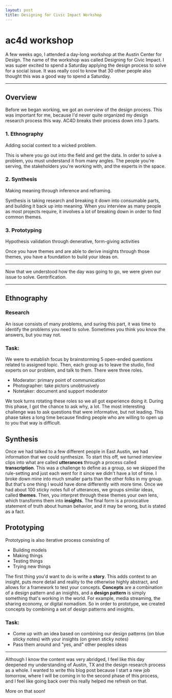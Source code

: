 ```yaml
---
layout: post
title: Designing for Civic Impact Workshop
---
```



# ac4d workshop

A few weeks ago, I attended a day-long workshop at the Austin Center for Design. The name of the workshop was called Designing for Civic Impact. I was super excited to spend a Saturday applying the design process to solve for a social issue. It was really cool to know that 30 other people also thought this was a good way to spend a Saturday.

----------

## Overview

Before we began working, we got an overview of the design process. This was important for me, because I'd never quite organized my design research process this way. AC4D breaks their process down into 3 parts.

### 1. Ethnography
Adding social context to a wicked problem.

This is where you go out into the field and get the data. In order to solve a problem, you must understand it from many angles. The people you're serving, the stakeholders you're working with, and the experts in the space.

### 2. Synthesis
Making meaning through inference and reframing.

Synthesis is taking research and breaking it down into consumable parts, and building it back up into meaning. When you interview as many people as most projects require, it involves a lot of breaking down in order to find common themes. 

### 3. Prototyping
Hypothesis validation through denerative, form-giving activities

Once you have themes and are able to derive insights through those themes, you have a foundation to build your ideas on. 

**********

Now that we understood how the day was going to go, we were given our issue to solve. Gentrification.

**********

## Ethnography

### Research
An issue consists of many problems, and suring this part, it was time to identify the problems you need to solve. Sometimes you think you know the answers, but you may not. 

### Task: 
We were to establish focus by brainstorming 5 open-ended questions related to assigned topic. Then, each group as to leave the studio, find experts on our problem, and talk to them. There were three roles. 
 
* Moderator: primary point of communication
* Photographer: take pictors unobtrusively
* Notetaker: document and support moderator

We took turns rotating these roles so we all got experience doing it. During this phase, I got the chance to ask why, a lot. The most interesting challenge was to ask questions that were informative, but not leading. This phase takes a long time because finding people who are willing to open up to you that way is difficult. 

## Synthesis

Once we had talked to a few different people in East Austin, we had information that we could synthesize. To start this off, we turned interview clips into what are called **utterances** through a process called **transcription**. This was a challenge to define as a group, so we skipped the rule-setting and just each went for it since we didn't have a lot of time. I broke down mine into much smaller parts than the other folks in my group. But that's one thing I would have done differently with more time. Once we had about 100 sticky notes full of utterances, we groups simiilar ideas, called **themes**. Then, you interpret through these themes your own lens, which transforms them into **insights.** The final form is a provocative statement of truth about human behavior, and it may be wrong, but is stated as a fact.

## Prototyping

Prototyping is also iterative process consisting of 

* Building models
* Making things
* Testing things
* Trying new things

The first thing you'd want to do is write a **story**. This adds context to an insight, puts more detail and reality to the otherwise highly abstract, and allows for a framework to test your concepts. **Concepts** are a combination of a design pattern and an insights, and a **design pattern** is simply something that's working in the world. For example, media streaming, the sharing economy, or digital nomadism. So in order to prototype, we created concepts by combining a set of design patterns and insights.

### Task: 

* Come up with an idea based on combining our design patterns (on blue sticky notes) with your insights (on green sticky notes)
* Pass them around and "yes, and" other peoples ideas


**************


Although I know the content was very abridged, I feel like this day deepened my understanding of Austin, TX and the design research process as a whole. I wanted to write this blog post because I start a new job tomorrow, where I will be coming in to the second phase of this process, and I feel like going back over this really helped me refresh on that. 

More on that soon!
